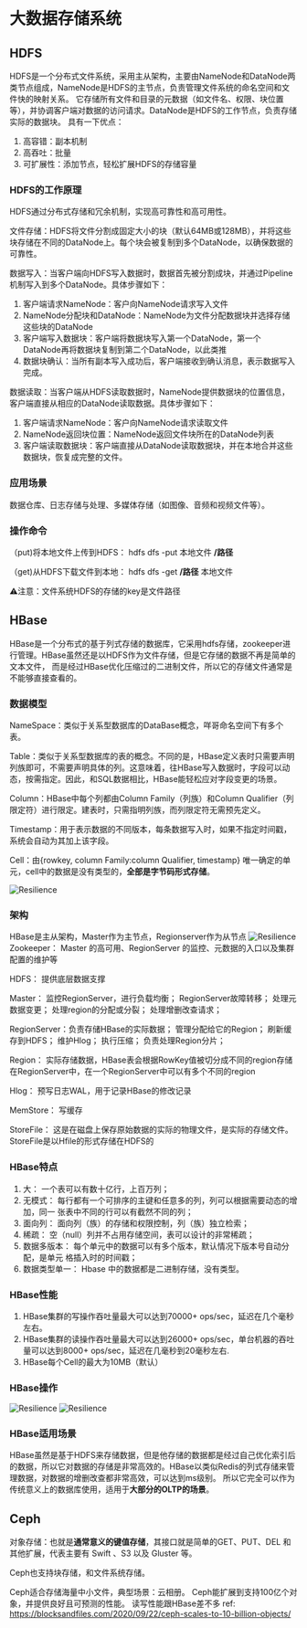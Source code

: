 
# 大数据存储系统
## HDFS
HDFS是一个分布式文件系统，采用主从架构，主要由NameNode和DataNode两类节点组成，NameNode是HDFS的主节点，负责管理文件系统的命名空间和文件快的映射关系。
它存储所有文件和目录的元数据（如文件名、权限、块位置等），并协调客户端对数据的访问请求。DataNode是HDFS的工作节点，负责存储实际的数据块。
具有一下优点：
1. 高容错：副本机制
2. 高吞吐：批量
3. 可扩展性：添加节点，轻松扩展HDFS的存储容量

### HDFS的工作原理
HDFS通过分布式存储和冗余机制，实现高可靠性和高可用性。

文件存储：HDFS将文件分割成固定大小的块（默认64MB或128MB），并将这些块存储在不同的DataNode上。每个块会被复制到多个DataNode，以确保数据的可靠性。

数据写入：当客户端向HDFS写入数据时，数据首先被分割成块，并通过Pipeline机制写入到多个DataNode。具体步骤如下：
1. 客户端请求NameNode：客户向NameNode请求写入文件
2. NameNode分配块和DataNode：NameNode为文件分配数据块并选择存储这些块的DataNode
3. 客户端写入数据块：客户端将数据块写入第一个DataNode，第一个DataNode再将数据块复制到第二个DataNode，以此类推
4. 数据块确认：当所有副本写入成功后，客户端接收到确认消息，表示数据写入完成。

数据读取：当客户端从HDFS读取数据时，NameNode提供数据块的位置信息，客户端直接从相应的DataNode读取数据。具体步骤如下：
1. 客户端请求NameNode：客户向NameNode请求读取文件
2. NameNode返回块位置：NameNode返回文件块所在的DataNode列表
3. 客户端读取数据块：客户端直接从DataNode读取数据块，并在本地合并这些数据块，恢复成完整的文件。

### 应用场景
数据仓库、日志存储与处理、多媒体存储（如图像、音频和视频文件等）。

### 操作命令
（put)将本地文件上传到HDFS： hdfs dfs -put 本地文件  **/路径**

（get)从HDFS下载文件到本地： hdfs dfs -get **/路径** 本地文件

⚠️注意：文件系统HDFS的存储的key是文件路径

## HBase
HBase是一个分布式的基于列式存储的数据库，它采用hdfs存储，zookeeper进行管理。HBase虽然还是以HDFS作为文件存储，但是它存储的数据不再是简单的文本文件，
而是经过HBase优化压缩过的二进制文件，所以它的存储文件通常是不能够直接查看的。
### 数据模型
NameSpace：类似于关系型数据库的DataBase概念，咩哥命名空间下有多个表。

Table：类似于关系型数据库的表的概念。不同的是，HBase定义表时只需要声明列族即可，不需要声明具体的列。这意味着，往HBase写入数据时，字段可以动态，按需指定。因此，和SQL数据相比，HBase能轻松应对字段变更的场景。

Column：HBase中每个列都由Column Family（列族）和Column Qualifier（列限定符）进行限定。建表时，只需指明列族，而列限定符无需预先定义。

Timestamp：用于表示数据的不同版本，每条数据写入时，如果不指定时间戳，系统会自动为其加上该字段。

Cell：由{rowkey, column Family:column Qualifier, timestamp} 唯一确定的单元，cell中的数据是没有类型的，**全部是字节码形式存储**。

![Resilience](./../pictures/network_storage/img_1.png)

### 架构
HBase是主从架构，Master作为主节点，Regionserver作为从节点
![Resilience](./../pictures/network_storage/img_2.png)
Zookeeper： Master 的高可用、RegionServer 的监控、元数据的入口以及集群配置的维护等

HDFS： 提供底层数据支撑

Master： 监控RegionServer，进行负载均衡；
RegionServer故障转移；
处理元数据变更；
处理region的分配或分裂；
处理增删改查请求；

RegionServer：负责存储HBase的实际数据；
管理分配给它的Region；
刷新缓存到HDFS；
维护Hlog；
执行压缩；
负责处理Region分片；

Region： 实际存储数据，HBase表会根据RowKey值被切分成不同的region存储在RegionServer中，在一个RegionServer中可以有多个不同的region

Hlog： 预写日志WAL，用于记录HBase的修改记录

MemStore： 写缓存

StoreFile： 这是在磁盘上保存原始数据的实际的物理文件，是实际的存储文件。StoreFile是以Hfile的形式存储在HDFS的

### HBase特点
1. 大： 一个表可以有数十亿行，上百万列；
2. 无模式： 每行都有一个可排序的主键和任意多的列，列可以根据需要动态的增加，同一 张表中不同的行可以有截然不同的列；
3. 面向列： 面向列（族）的存储和权限控制，列（族）独立检索；
4. 稀疏： 空（null）列并不占用存储空间，表可以设计的非常稀疏；
5. 数据多版本： 每个单元中的数据可以有多个版本，默认情况下版本号自动分配，是单元 格插入时的时间戳；
6. 数据类型单一： Hbase 中的数据都是二进制存储，没有类型。

### HBase性能
1. HBase集群的写操作吞吐量最大可以达到70000+ ops/sec，延迟在几个毫秒左右。
2. HBase集群的读操作吞吐量最大可以达到26000+ ops/sec，单台机器的吞吐量可以达到8000+ ops/sec，延迟在几毫秒到20毫秒左右‌.
3. HBase每个Cell的最大为10MB（默认）

### HBase操作
![Resilience](./../pictures/network_storage/img3.png)
![Resilience](./../pictures/network_storage/img_3.png)


### HBase适用场景
HBase虽然是基于HDFS来存储数据，但是他存储的数据都是经过自己优化索引后的数据，所以它对数据的存储是非常高效的。HBase以类似Redis的列式存储来管理数据，对数据的增删改查都非常高效，可以达到ms级别。
所以它完全可以作为传统意义上的数据库使用，适用于**大部分的OLTP的场景**。

## Ceph
对象存储：也就是**通常意义的键值存储**，其接口就是简单的GET、PUT、DEL 和其他扩展，代表主要有 Swift 、S3 以及 Gluster 等。

Ceph也支持块存储，和文件系统存储。

Ceph适合存储海量中小文件，典型场景：云相册。
Ceph能扩展到支持100亿个对象，并提供良好且可预测的性能。 读写性能跟HBase差不多
ref: https://blocksandfiles.com/2020/09/22/ceph-scales-to-10-billion-objects/

